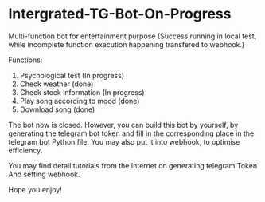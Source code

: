 # Intergrated-TG-Bot-On-Progress
Multi-function bot for entertainment purpose
(Success running in local test, while incomplete function execution happening transfered to webhook.)

Functions:
1. Psychological test (In progress)
2. Check weather (done)
3. Check stock information (In progress)
4. Play song according to mood (done)
5. Download song (done)

The bot now is closed. However, you can build this bot by yourself, 
by generating the telegram bot token and fill in the corresponding 
place in the telegram bot Python file. You may also put it into webhook,
to optimise efficiency. 

You may find detail tutorials from the Internet on generating telegram Token
And setting webhook.

Hope you enjoy!
